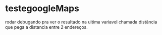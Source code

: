 # testegoogleMaps

rodar debugando pra ver o resultado na ultima variavel chamada distância que pega a distancia entre 2 endereços.

